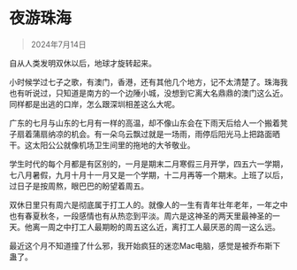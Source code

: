 # 夜游珠海

> 2024年7月14日

自从人类发明双休以后，地球才旋转起来。

小时候学过七子之歌，有澳门，香港，还有其他几个地方，记不太清楚了。珠海我也有听说过，只知道是南方的一个边陲小城，没想到它离大名鼎鼎的澳门这么近。同样都是出逃的口岸，怎么跟深圳相差这么大呢。

广东的七月与山东的七月有一样的高温，却不像山东会在下雨天后给人一个搬着凳子扇着蒲扇纳凉的机会。有一朵乌云飘过就是一场雨，雨停后阳光马上把路面晒干。这太阳公公就像机场卫生间里的拖地的大爷敬业。

学生时代的每个月都是有区别的，一月是期末二月寒假三月开学，四五六一学期，七八月暑假，九月十月十一月又是一个学期，十二月再等一个期末。上班了以后，过日子是按周熬，眼巴巴的盼望着周五。

双休日里只有周六是彻底属于打工人的。就像人的一生有青年壮年老年，一年之中也有春夏秋冬，一段感情也有从热恋到平淡。周六是这神圣的两天里最神圣的一天。他离一周之中打工人最期盼的周五这么近，离打工人最厌恶的周一这么远。

最近这个月不知道撞了什么邪，我开始疯狂的迷恋Mac电脑，感觉是被乔布斯下蛊了。